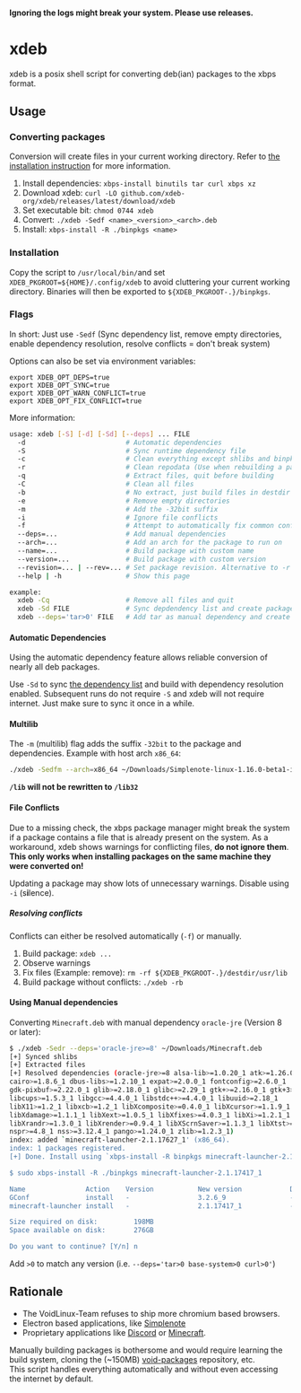 #### Ignoring the logs might break your system. Please use releases.

# xdeb
xdeb is a posix shell script for converting deb(ian) packages to the xbps format.

## Usage

### Converting packages
Conversion will create files in your current working directory. Refer to [the installation instruction](#Installation) for more information.

1. Install dependencies: `xbps-install binutils tar curl xbps xz`
2. Download xdeb: `curl -LO github.com/xdeb-org/xdeb/releases/latest/download/xdeb`
3. Set executable bit: `chmod 0744 xdeb`
4. Convert: `./xdeb -Sedf <name>_<version>_<arch>.deb`
5. Install: `xbps-install -R ./binpkgs <name>`

### Installation
Copy the script to `/usr/local/bin/`and set `XDEB_PKGROOT=${HOME}/.config/xdeb` to avoid cluttering your current working directory.
Binaries will then be exported to `${XDEB_PKGROOT-.}/binpkgs`.

### Flags
In short: Just use `-Sedf` (Sync dependency list, remove empty directories, enable dependency resolution, resolve conflicts = don't break system)

Options can also be set via environment variables:
```
export XDEB_OPT_DEPS=true
export XDEB_OPT_SYNC=true
export XDEB_OPT_WARN_CONFLICT=true
export XDEB_OPT_FIX_CONFLICT=true
```

More information:
```sh
usage: xdeb [-S] [-d] [-Sd] [--deps] ... FILE
  -d                         # Automatic dependencies
  -S                         # Sync runtime dependency file
  -c                         # Clean everything except shlibs and binpkgs
  -r                         # Clean repodata (Use when rebuilding a package)
  -q                         # Extract files, quit before building
  -C                         # Clean all files
  -b                         # No extract, just build files in destdir
  -e                         # Remove empty directories
  -m                         # Add the -32bit suffix
  -i                         # Ignore file conflicts
  -f                         # Attempt to automatically fix common conflicts
  --deps=...                 # Add manual dependencies
  --arch=...                 # Add an arch for the package to run on
  --name=...                 # Build package with custom name
  --version=...              # Build package with custom version
  --revision=... | --rev=... # Set package revision. Alternative to -r
  --help | -h                # Show this page

example:
  xdeb -Cq                   # Remove all files and quit
  xdeb -Sd FILE              # Sync depdendency list and create package
  xdeb --deps='tar>0' FILE   # Add tar as manual dependency and create package
```

#### Automatic Dependencies
Using the automatic dependency feature allows reliable conversion of nearly all deb packages.

Use `-Sd` to sync [the dependency list](https://raw.githubusercontent.com/void-linux/void-packages/master/common/shlibs) and build with dependency resolution enabled.
Subsequent runs do not require `-S` and xdeb will not require internet. Just make sure to sync it once in a while.

#### Multilib
The `-m` (multilib) flag adds the suffix `-32bit` to the package and dependencies.
Example with host arch `x86_64`:
```sh
./xdeb -Sedfm --arch=x86_64 ~/Downloads/Simplenote-linux-1.16.0-beta1-i386.deb
```
**`/lib` will not be rewritten to `/lib32`**

#### File Conflicts
Due to a missing check, the xbps package manager might break the system if a package contains a file that is already present on the system.
As a workaround, xdeb shows warnings for conflicting files, **do not ignore them**.
**This only works when installing packages on the same machine they were converted on!**

Updating a package may show lots of unnecessary warnings. Disable using `-i` (s**i**lence).

##### Resolving conflicts
Conflicts can either be resolved automatically (`-f`) or manually.

1. Build package: `xdeb ...`
2. Observe warnings
3. Fix files (Example: remove): `rm -rf ${XDEB_PKGROOT-.}/destdir/usr/lib`
4. Build package without conflicts: `./xdeb -rb`

#### Using Manual dependencies
Converting `Minecraft.deb` with manual dependency `oracle-jre` (Version 8 or later):
```sh
$ ./xdeb -Sedr --deps='oracle-jre>=8' ~/Downloads/Minecraft.deb
[+] Synced shlibs
[+] Extracted files
[+] Resolved dependencies (oracle-jre>=8 alsa-lib>=1.0.20_1 atk>=1.26.0_1
cairo>=1.8.6_1 dbus-libs>=1.2.10_1 expat>=2.0.0_1 fontconfig>=2.6.0_1
gdk-pixbuf>=2.22.0_1 glib>=2.18.0_1 glibc>=2.29_1 gtk+>=2.16.0_1 gtk+3>=3.0.0_1
libcups>=1.5.3_1 libgcc>=4.4.0_1 libstdc++>=4.4.0_1 libuuid>=2.18_1
libX11>=1.2_1 libxcb>=1.2_1 libXcomposite>=0.4.0_1 libXcursor>=1.1.9_1
libXdamage>=1.1.1_1 libXext>=1.0.5_1 libXfixes>=4.0.3_1 libXi>=1.2.1_1
libXrandr>=1.3.0_1 libXrender>=0.9.4_1 libXScrnSaver>=1.1.3_1 libXtst>=1.0.3_1
nspr>=4.8_1 nss>=3.12.4_1 pango>=1.24.0_1 zlib>=1.2.3_1)
index: added `minecraft-launcher-2.1.17627_1' (x86_64).
index: 1 packages registered.
[+] Done. Install using `xbps-install -R binpkgs minecraft-launcher-2.1.17627_1`

$ sudo xbps-install -R ./binpkgs minecraft-launcher-2.1.17417_1

Name               Action    Version           New version            Download size
GConf              install   -                 3.2.6_9                - 
minecraft-launcher install   -                 2.1.17417_1            - 

Size required on disk:         198MB
Space available on disk:       276GB

Do you want to continue? [Y/n] n
```
Add `>0` to match any version (i.e. `--deps='tar>0 base-system>0 curl>0'`)

## Rationale

- The VoidLinux-Team refuses to ship more chromium based browsers.
- Electron based applications, like [Simplenote](https://simplenote.com/)
- Proprietary applications like [Discord](https://discord.gg) or [Minecraft](https://minecraft.net).

Manually building packages is bothersome and would require learning the build system, cloning the (~150MB) [void-packages](https://github.com/void-linux/void-packages) repository, etc.<br>
This script handles everything automatically and without even accessing the internet by default.
